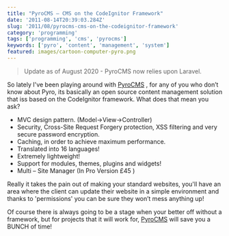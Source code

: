 ```yaml
---
title: "PyroCMS – CMS on the CodeIgnitor Framework"
date: '2011-08-14T20:39:03.284Z'
slug: '2011/08/pyrocms-cms-on-the-codeignitor-framework'
category: 'programming'
tags: ['programming', 'cms', 'pyrocms']
keywords: ['pyro', 'content', 'management', 'system']
featured: images/cartoon-computer-pyro.png
---
```

> Update as of August 2020 - PyroCMS now relies upon Laravel.

So lately I've been playing around with [PyroCMS](http://pyrocms.com/) , for any of you who don’t know about Pyro, its basically an open source content  management solution that iss based on the CodeIgnitor framework. What does that mean you ask?

- MVC design pattern. (Model->View->Controller)
- Security,  Cross-Site Request Forgery protection, XSS filtering and very secure password encryption.
- Caching, in order to achieve maximum performance.
- Translated into 16 languages!
- Extremely lightweight!
- Support for modules, themes, plugins and widgets!
- Multi – Site Manager (In Pro Version £45 )

Really it takes the pain out of  making your standard websites, you'll have an area where the client can update their website in a simple environment and thanks to 'permissions' you can be sure they won’t mess anything up!

Of course there is always going to be a stage when your better off without a framework, but for projects that it will work for, [PyroCMS](http://pyrocms.com/) will save you a BUNCH of time!